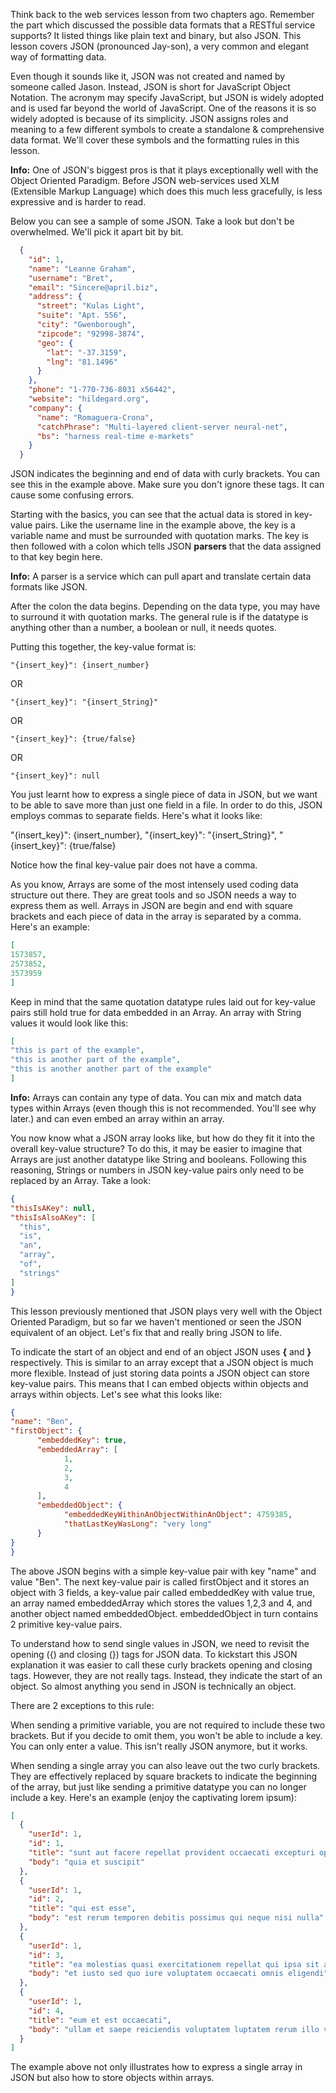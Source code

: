 Think back to the web services lesson from two chapters ago. Remember the part which
discussed the possible data formats that a RESTful service supports? It listed things like plain text
and binary, but also JSON. This lesson covers JSON (pronounced Jay-son), a very common and elegant way of formatting data.


Even though it sounds like it, JSON was not created and named by someone called Jason. Instead, JSON is short for JavaScript
Object Notation. The acronym may specify JavaScript, but JSON is widely adopted and is used
far beyond the world of JavaScript. One of the reasons it is so widely adopted is because of its simplicity.
JSON assigns roles and meaning to a few different symbols to create a standalone & comprehensive data format.
We'll cover these symbols and the formatting rules in this lesson.

<div class="alert alert-info" role="alert">
  <strong>Info:</strong> One of JSON's biggest pros is that it plays exceptionally well with the
  Object Oriented Paradigm. Before JSON web-services used XLM (Extensible Markup Language) which does this
  much less gracefully, is less expressive and is harder to read.
</div>

Below you can see a sample of some JSON. Take a look but don't be overwhelmed. We'll pick it apart bit by bit.

```json
  {
    "id": 1,
    "name": "Leanne Graham",
    "username": "Bret",
    "email": "Sincere@april.biz",
    "address": {
      "street": "Kulas Light",
      "suite": "Apt. 556",
      "city": "Gwenborough",
      "zipcode": "92998-3874",
      "geo": {
        "lat": "-37.3159",
        "lng": "81.1496"
      }
    },
    "phone": "1-770-736-8031 x56442",
    "website": "hildegard.org",
    "company": {
      "name": "Romaguera-Crona",
      "catchPhrase": "Multi-layered client-server neural-net",
      "bs": "harness real-time e-markets"
    }
  }
```

JSON indicates the beginning and end of data with curly brackets. You can see this in the example above.
Make sure you don't ignore these tags. It can cause some confusing errors.

Starting with the basics, you can see that the actual data is stored in key-value pairs.
Like the username line in the example above, the key is a variable name and must be surrounded
with quotation marks. The key is then followed with a colon which tells
JSON **parsers** that the data assigned to that key begin here.

<div class="alert alert-info" role="alert">
  <strong>Info:</strong> A parser is a service which can pull apart and translate certain data
  formats like JSON.
</div>

After the colon the data begins. Depending on the data type, you may have to surround
it with quotation marks. The general rule is if the datatype is anything other than a
number, a boolean or null, it needs quotes.

Putting this together, the key-value format is:

`"{insert_key}": {insert_number}`

OR

`"{insert_key}": "{insert_String}"`

OR

`"{insert_key}": {true/false}`

OR

`"{insert_key}": null`


You just learnt how to express a single piece of data in JSON, but we want to be
able to save more than just one field in a file. In order to do this, JSON employs commas
to separate fields. Here's what it looks like:

"{insert_key}": {insert_number},
"{insert_key}": "{insert_String}",
"{insert_key}": {true/false}

Notice how the final key-value pair does not have a comma.

As you know, Arrays are some of the most intensely used coding data structure out there. They are great
tools and so JSON needs a way to express them as well. Arrays in JSON are begin and end with square brackets and
each piece of data in the array is separated by a comma. Here's an example:

```json
[
1573857,
2573852,
3573959
]
```

Keep in mind that the same quotation datatype rules laid out for key-value pairs still hold
true for data embedded in an Array. An array with String values it would look
like this:

```json
[
"this is part of the example",
"this is another part of the example",
"this is another another part of the example"
]
```

<div class="alert alert-info" role="alert">
  <strong>Info:</strong> Arrays can contain any type of data. You can mix and match data types within Arrays
  (even though this is not recommended. You'll see why later.) and can even embed an array within an array.
</div>

You now know what a JSON array looks like, but how do they fit it into the overall key-value structure?
To do this, it may be easier to imagine that Arrays are just another datatype like String and booleans. Following this reasoning,
Strings or numbers in JSON key-value pairs only need to be replaced by an Array. Take a look:

```json
{
"thisIsAKey": null,
"thisIsAlsoAKey": [
  "this",
  "is",
  "an",
  "array",
  "of",
  "strings"
]
}
```

This lesson previously mentioned that JSON plays very well with the Object Oriented Paradigm, but so far
we haven't mentioned or seen the JSON equivalent of an object. Let's fix that and really bring JSON to life.

To indicate the start of an object and end of an object JSON uses **{** and **}** respectively.
This is similar to an array except that a JSON object is much more flexible. Instead of just storing
data points a JSON object can store key-value pairs. This means that I can embed objects within objects and
arrays within objects. Let's see what this looks like:

```json
{
"name": "Ben",
"firstObject": {
      "embeddedKey": true,
      "embeddedArray": [
            1,
            2,
            3,
            4
      ],
      "embeddedObject": {
            "embeddedKeyWithinAnObjectWithinAnObject": 4759385,
            "thatLastKeyWasLong": "very long"
      }
}
}
```

The above JSON begins with a simple key-value pair with key "name" and value "Ben". The next key-value pair
is called firstObject and it stores an object with 3 fields, a key-value pair called embeddedKey with value true,  
an array named embeddedArray which stores the values 1,2,3 and 4, and another object named embeddedObject. 
embeddedObject in turn contains 2 primitive key-value pairs.


To understand how to send single values in JSON, we need to revisit the opening ({) and closing (})
tags for JSON data. To kickstart this JSON explanation it was easier to call these
curly brackets opening and closing tags. However, they are not really tags. Instead, they
indicate the start of an object. So almost anything you send in JSON is technically an object.

There are 2 exceptions to this rule:

When sending a primitive variable, you are not required to include these two brackets.
But if you decide to omit them, you won't be able to include a key. You can only enter a value. This
isn't really JSON anymore, but it works.

When sending a single array you can also leave out the two curly brackets. They are
effectively replaced by square brackets to indicate the beginning of the array, but just like sending a
primitive datatype you can no longer include a key. Here's an example (enjoy the captivating lorem ipsum):

```json
[
  {
    "userId": 1,
    "id": 1,
    "title": "sunt aut facere repellat provident occaecati excepturi optio reprehenderit",
    "body": "quia et suscipit"
  },
  {
    "userId": 1,
    "id": 2,
    "title": "qui est esse",
    "body": "est rerum temporen debitis possimus qui neque nisi nulla"
  },
  {
    "userId": 1,
    "id": 3,
    "title": "ea molestias quasi exercitationem repellat qui ipsa sit aut",
    "body": "et iusto sed quo iure voluptatem occaecati omnis eligendi"
  },
  {
    "userId": 1,
    "id": 4,
    "title": "eum et est occaecati",
    "body": "ullam et saepe reiciendis voluptatem luptatem rerum illo velit"
  }
]
```

The example above not only illustrates how to express a single array in JSON but also how to
store objects within arrays.

